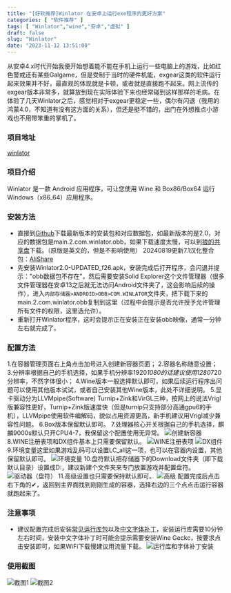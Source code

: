 ```yaml
---
title: "[好软推荐]Winlator 在安卓上运行exe程序的更好方案"
categories: [ "软件推荐" ]
tags: [ "Winlator","wine","安卓","虚拟" ]
draft: false
slug: "Winlator"
date: "2023-11-12 13:51:00"
---
```


从安卓4.x时代开始我便开始想着能不能在手机上运行一些电脑上的游戏，比如红色警戒还有某些Galgame，但是受制于当时的硬件机能，exgear这类的软件运行起来效果并不好，最直观的体现就是卡顿，或者就是直接跑不起来。网上流传的exgear版本非常多，就算放到现在实际体验下来也经常碰到这样那样的毛病。在体验了几天Winlator之后，感觉相对于exgear更稳定一些，偶尔有闪退（我用的鸿蒙4.0，不知道有没有这方面的关系），但还是挺不错的，出门在外想推点小游戏也不用带笨重的掌机了。


<!--more-->

### 项目地址
[winlator][1]

### 项目介绍
Winlator 是一款 Android 应用程序，可让您使用 Wine 和 Box86/Box64 运行 Windows（x86_64）应用程序。

### 安装方法
 - 直接到[Github][2]下载最新版本的安装包和对应数据包，如最新版本的是2.0，对应的数据包是main.2.com.winlator.obb，如果下载速度太慢，可以到[狼的共享盘][3]下载。（原版是英文的，但是不影响使用） 20240819更新7.1汉化整合包：[AliShare][4]
 - 先安装Winlator2.0-UPDATED_f26.apk，安装完成后打开程序，会闪退并提示："obb数据包不存在"，然后需要安装Solid Explorer这个文件管理器（很多文件管理器在安卓13之后就无法访问Android文件夹了，这会影响后续的操作），进入`内部存储器>ANDROID>OBB>COM.WINLATOR`文件夹，把下载下来的main.2.com.winlator.obb复制到这里（过程中会提示是否允许授予允许管理所有文件的权限，这里选允许）。
 - 重新打开Winlator程序，这时会提示正在安装正在安装obb映像，通常一分钟左右就完成了。

### 配置方法
1.在容器管理页面右上角点击加号进入创建新容器页面；
2.容器名称随意设置；
3.分辨率根据自己的手机选择，如果手机分辨率1920*1080的话建议使用1280*720分辨率，不然字体很小；
4.Wine版本一般选择默认即可，如果后续运行程序出问题可以使用其他版本试试，或者自己安装其他Wine版本，此处不详细说明。
5.显卡驱动分为LLVMpipe(Software) Turnip+Zink和VirGL三种，按网上的说法Vrigl版兼容性更好，Turnip+Zink版速度快（但是turnip只支持部分高通gpu6的手机），LLVMpipe使用软件编解码，貌似占用资源更高，新手机建议用Vrigl减少兼容性问题。
6.Box版本保留默认即可。
7.处理器核心开关根据自己的手机选择，麒麟9000s默认只开CPU4-7，我保留这个配置使用无异常。
![创建新容器][5]
8.WINE注册表项和DX组件基本上只需要保留默认。
![WINE注册表项][6]
![DX组件][7]
9.环境变量这里如果游戏乱码可以设置LC_all这一项，也可以在容器内设置，其他保留默认即可。
![环境变量][8]
10.盘符默认把存储器下的Download文件夹（即下载默认目录）设置成D:，建议新建个文件夹来专门放置游戏并配置盘符。
![驱动器（盘符）][9]
11.高级设置也只需要保持默认即可。
![高级][10]
配置完成后点击右下角的✔，返回到主界面找到刚刚生成的容器，选择右边的三个点点击运行容器就跑起来了。

### 注意事项

 - 建议配置完成后安装[常见运行库包][11]以及[中文字体补丁][12]，安装运行库需要10分钟左右时间，安装中文字体补丁时可能会提示需要安装Wine Geckc，按要求点击安装即可，如果WiFi下载慢建议用流量下载。
![运行库和字体补丁安装][13]

### 使用截图
![截图1][14]
![截图2][15]


  [1]: https://github.com/brunodev85/winlator
  [2]: https://github.com/brunodev85/winlator/releases
  [3]: https://share.tama.guru/AliDisk/%E8%BD%AF%E4%BB%B6%E5%88%86%E4%BA%AB/Winlator
  [4]: https://share.tama.guru/AliShare/Winlator_7.1_f63.apk
  [5]: https://img-tama-guru.oss-cn-hongkong.aliyuncs.com/2023/11/12/65505f763eeec.png
  [6]: https://img-tama-guru.oss-cn-hongkong.aliyuncs.com/2023/11/12/6550648240862.png
  [7]: https://img-tama-guru.oss-cn-hongkong.aliyuncs.com/2023/11/12/655064bc36369.png
  [8]: https://img-tama-guru.oss-cn-hongkong.aliyuncs.com/2023/11/12/655064dc4f24e.png
  [9]: https://img-tama-guru.oss-cn-hongkong.aliyuncs.com/2023/11/12/655065379f824.png
  [10]: https://img-tama-guru.oss-cn-hongkong.aliyuncs.com/2023/11/12/655065916c6c0.png
  [11]: https://share.tama.guru/AliDisk/%E8%BD%AF%E4%BB%B6%E5%88%86%E4%BA%AB/Winlator/setup.exe
  [12]: https://share.tama.guru/d/AliDisk/%E8%BD%AF%E4%BB%B6%E5%88%86%E4%BA%AB/Winlator/Chs%20Fonts(zh_CN).exe
  [13]: https://img-tama-guru.oss-cn-hongkong.aliyuncs.com/2023/11/12/655066d472356.png
  [14]: https://img-tama-guru.oss-cn-hongkong.aliyuncs.com/2023/11/12/655067b1d3705.png
  [15]: https://img-tama-guru.oss-cn-hongkong.aliyuncs.com/2023/11/12/655067bee434d.png